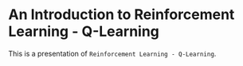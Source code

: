 # An Introduction to Reinforcement Learning - Q-Learning

This is a presentation of `Reinforcement Learning - Q-Learning`.